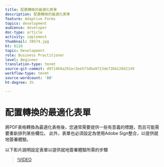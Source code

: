 ```yaml
---
title: 配置轉換的最適化表單
description: 配置轉換的最適化表單
feature: Adaptive Forms
topics: development
audience: developer
doc-type: article
activity: implement
thumbnail: 39574.jpg
kt: 6126
topic: Development
role: Business Practitioner
level: Beginner
translation-type: tm+mt
source-git-commit: d9714b9a291ec3ee5f3dba9723de72bb120d2149
workflow-type: tm+mt
source-wordcount: '80'
ht-degree: 3%

---
```


# 配置轉換的最適化表單

將PDF表格轉換為最適化表格後，您通常需要提供一些有意義的標題，而且可能需要重新排列某些欄位。 此外，表單也必須設定為使用Adobe Sign整合，以提供就地簽署體驗。

以下影片說明設定表單以提供就地簽署體驗所需的步驟

>[!VIDEO](https://video.tv.adobe.com/v/39574/?quality=9&learn=on)


